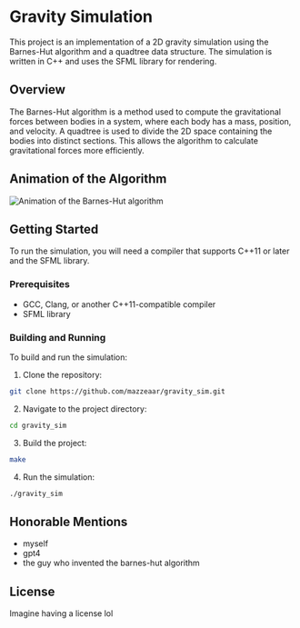 # Gravity Simulation

This project is an implementation of a 2D gravity simulation using the Barnes-Hut algorithm and a quadtree data structure. The simulation is written in C++ and uses the SFML library for rendering.

## Overview

The Barnes-Hut algorithm is a method used to compute the gravitational forces between bodies in a system, where each body has a mass, position, and velocity. A quadtree is used to divide the 2D space containing the bodies into distinct sections. This allows the algorithm to calculate gravitational forces more efficiently.

## Animation of the Algorithm

![Animation of the Barnes-Hut algorithm](./images/animation.gif)

## Getting Started

To run the simulation, you will need a compiler that supports C++11 or later and the SFML library.

### Prerequisites

- GCC, Clang, or another C++11-compatible compiler
- SFML library

### Building and Running

To build and run the simulation:

1. Clone the repository:

```bash
git clone https://github.com/mazzeaar/gravity_sim.git
```

2. Navigate to the project directory:

```bash
cd gravity_sim
```

3. Build the project:

```bash
make
```

4. Run the simulation:

```bash
./gravity_sim
```

## Honorable Mentions

- myself
- gpt4
- the guy who invented the barnes-hut algorithm

## License

Imagine having a license lol
